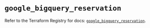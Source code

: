 # `google_bigquery_reservation`

Refer to the Terraform Registry for docs: [`google_bigquery_reservation`](https://registry.terraform.io/providers/hashicorp/google/6.35.0/docs/resources/bigquery_reservation).
